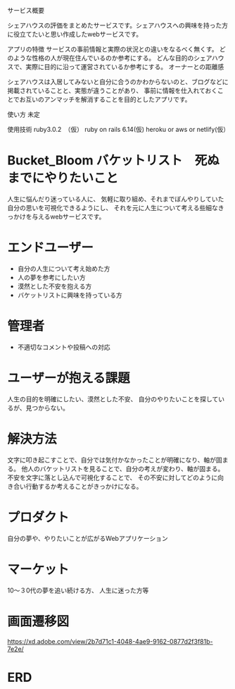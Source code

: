 サービス概要

シェアハウスの評価をまとめたサービスです。シェアハウスへの興味を持った方に役立てたいと思い作成したwebサービスです。

アプリの特徴
サービスの事前情報と実際の状況との違いをなるべく無くす。
どのような性格の人が現在住んでいるのか参考にする。
どんな目的のシェアハウスで、実際に目的に沿って運営されているか参考にする。
オーナーとの距離感

シェアハウスは入居してみないと自分に合うのかわからないのと、ブログなどに掲載されていることと、実態が違うことがあり、
事前に情報を仕入れておくことでお互いのアンマッチを解消することを目的としたアプリです。

使い方
未定

使用技術
ruby3.0.2　（仮）
ruby on rails 6.14(仮)
heroku or aws or netlify(仮）


# Bucket_Bloom バケットリスト　死ぬまでにやりたいこと

人生に悩んだり迷っている人に、
気軽に取り組め、それまでぼんやりしていた自分の思いを可視化できるようにし、
それを元に人生について考える些細なきっかけを与えるwebサービスです。

# エンドユーザー

* 自分の人生について考え始めた方
* 人の夢を参考にしたい方
* 漠然とした不安を抱える方
* バケットリストに興味を持っている方

# 管理者

* 不適切なコメントや投稿への対応

# ユーザーが抱える課題
人生の目的を明確にしたい、漠然とした不安、
自分のやりたいことを探しているが、見つからない。


# 解決方法
文字に叩き起こすことで、自分では気付かなかったことが明確になり、軸が固まる。
他人のバケットリストを見ることで、自分の考えが変わり、軸が固まる。
不安を文字に落とし込んで可視化することで、
その不安に対してどのように向き合い行動するか考えることがきっかけになる。

# プロダクト
自分の夢や、やりたいことが広がるWebアプリケーション


# マーケット

10〜３0代の夢を追い続ける方、
人生に迷った方等


# 画面遷移図
https://xd.adobe.com/view/2b7d71c1-4048-4ae9-9162-0877d2f3f81b-7e2e/

# ERD
